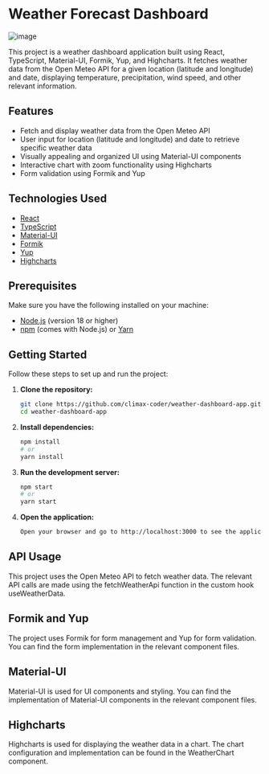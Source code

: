 # Weather Forecast Dashboard

![image](https://github.com/zans-litinskis/Weather-Forecast-Dashboard/assets/170083494/2d726b29-7b30-4c5c-85d7-c83b2fc42b24)


This project is a weather dashboard application built using React, TypeScript, Material-UI, Formik, Yup, and Highcharts. It fetches weather data from the Open Meteo API for a given location (latitude and longitude) and date, displaying temperature, precipitation, wind speed, and other relevant information.

## Features

- Fetch and display weather data from the Open Meteo API
- User input for location (latitude and longitude) and date to retrieve specific weather data
- Visually appealing and organized UI using Material-UI components
- Interactive chart with zoom functionality using Highcharts
- Form validation using Formik and Yup

## Technologies Used

- [React](https://reactjs.org/)
- [TypeScript](https://www.typescriptlang.org/)
- [Material-UI](https://mui.com/)
- [Formik](https://formik.org/)
- [Yup](https://github.com/jquense/yup)
- [Highcharts](https://www.highcharts.com/)

## Prerequisites

Make sure you have the following installed on your machine:

- [Node.js](https://nodejs.org/en/download/) (version 18 or higher)
- [npm](https://www.npmjs.com/get-npm) (comes with Node.js) or [Yarn](https://yarnpkg.com/)

## Getting Started

Follow these steps to set up and run the project:

1. **Clone the repository:**

   ```bash
   git clone https://github.com/climax-coder/weather-dashboard-app.git
   cd weather-dashboard-app
   ```
2. **Install dependencies:**
    
   ```bash
   npm install
   # or
   yarn install
   ```

3. **Run the development server:**

   ```bash
   npm start
   # or
   yarn start
   ```

4. **Open the application:**

   ```bash
   Open your browser and go to http://localhost:3000 to see the application in action.
   ```

## API Usage
This project uses the Open Meteo API to fetch weather data. The relevant API calls are made using the fetchWeatherApi function in the custom hook useWeatherData.

## Formik and Yup
The project uses Formik for form management and Yup for form validation. You can find the form implementation in the relevant component files.

## Material-UI
Material-UI is used for UI components and styling. You can find the implementation of Material-UI components in the relevant component files.

## Highcharts
Highcharts is used for displaying the weather data in a chart. The chart configuration and implementation can be found in the WeatherChart component.
